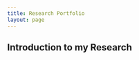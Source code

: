 ```yaml
---
title: Research Portfolio
layout: page
---
```


## Introduction to my Research
<p class="message>
  Inspirational Quote
<p>

#Papers, Conferences, and Posters Here! 
